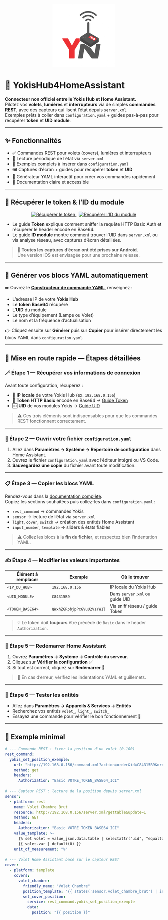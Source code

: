 <p align="center">
  <img src="docs/banner.png" alt="Yokis Hub Connect Banner" width="200">
</p>

# 🧰 YokisHub4HomeAssistant

**Connecteur non officiel entre le Yokis Hub et Home Assistant.**  
Pilotez vos **volets**, **lumières** et **interrupteurs** via de simples **commandes REST**, avec des capteurs qui lisent l’état depuis `server.xml`.  
Exemples prêts à coller dans `configuration.yaml` + guides pas-à-pas pour récupérer **token** et **UID module**.

---

## ✨ Fonctionnalités

- ✅ Commandes REST pour volets (covers), lumières et interrupteurs  
- 📡 Lecture périodique de l’état via `server.xml`  
- 🧭 Exemples complets à insérer dans `configuration.yaml`  
- 🖼️ Captures d’écran + guides pour récupérer **token** et **UID**  
- 🧪 Générateur YAML interactif pour créer vos commandes rapidement  
- 📘 Documentation claire et accessible

---

## 🔎 Récupérer le token & l’ID du module

<div align="center">
  <a href="./docs/get-token.md">
    <img src="https://img.shields.io/badge/R%C3%A9cup%C3%A9rer_le_token-34C759?style=for-the-badge" alt="Récupérer le token">
  </a>
  &nbsp;
  <a href="./docs/get-module-id.md">
    <img src="https://img.shields.io/badge/R%C3%A9cup%C3%A9rer_l'ID_du_module-0A84FF?style=for-the-badge" alt="Récupérer l'ID du module">
  </a>
</div>

- Le guide **Token** explique comment sniffer la requête HTTP Basic Auth et récupérer le header encodé en Base64.  
- Le guide **ID module** montre comment trouver l’UID dans `server.xml` ou via analyse réseau, avec captures d’écran détaillées.

> 📸 **Toutes les captures d’écran ont été prises sur Android**.  
> Une version iOS est envisagée pour une prochaine release.

---

## 🧪 Générer vos blocs YAML automatiquement

➡️ Ouvrez le **[Constructeur de commande YAML](https://leobrg34.github.io/YokisHub4HomeAssistant/generator.html)**, renseignez :
- L’adresse IP de votre **Yokis Hub**
- Le **token Base64** récupéré
- L’**UID** du module
- Le type d’équipement (Lampe ou Volet)
- Le nom et la fréquence d’actualisation

👉 Cliquez ensuite sur **Générer** puis sur **Copier** pour insérer directement les blocs YAML dans `configuration.yaml`.

---

## 🚀 Mise en route rapide — Étapes détaillées

### 🪄 Étape 1 — Récupérer vos informations de connexion

Avant toute configuration, récupérez :
- 🧭 **IP locale** de votre Yokis Hub (ex. `192.168.0.156`)  
- 🔑 **Token HTTP Basic** encodé en Base64 → [Guide Token](./docs/get-token.md)  
- 🆔 **UID** de vos modules Yokis → [Guide UID](./docs/get-module-id.md)

> ⚠️ Ces trois éléments sont indispensables pour que les commandes REST fonctionnent correctement.

---

### 📝 Étape 2 — Ouvrir votre fichier `configuration.yaml`

1. Allez dans **Paramètres → Système → Répertoire de configuration** dans Home Assistant.  
2. Ouvrez le fichier `configuration.yaml` avec l’éditeur intégré ou VS Code.  
3. **Sauvegardez une copie** du fichier avant toute modification.

---

### 📋 Étape 3 — Copier les blocs YAML

Rendez-vous dans la [documentation complète](./docs/configuration.md).  
Copiez les sections souhaitées puis collez-les dans `configuration.yaml` :

- `rest_command` → commandes Yokis  
- `sensor` → lecture de l’état via `server.xml`  
- `light`, `cover`, `switch` → création des entités Home Assistant  
- `input_number`, `template` → sliders & états fiables

> ⚠️ Collez les blocs à la **fin du fichier**, et respectez bien l’indentation YAML.

---

### ✍️ Étape 4 — Modifier les valeurs importantes

| Élément à remplacer   | Exemple                   | Où le trouver               |
|------------------------|----------------------------|-----------------------------|
| `<IP_DU_HUB>`          | `192.168.0.156`           | IP locale du Yokis Hub      |
| `<UID_MODULE>`         | `C84315B9`                | Dans `server.xml` ou guide UID |
| `<TOKEN_BASE64>`       | `QWxhZGRpbjpPcGVuU2VzYW1l` | Via sniff réseau / guide Token |

> 💡 Le token doit **toujours** être précédé de `Basic` dans le header `Authorization`.

---

### 🔄 Étape 5 — Redémarrer Home Assistant

1. Ouvrez **Paramètres → Système → Contrôle du serveur**.  
2. Cliquez sur **Vérifier la configuration** ✅  
3. Si tout est correct, cliquez sur **Redémarrer** 🔁

> 🧠 En cas d’erreur, vérifiez les indentations YAML et guillemets.

---

### 🧪 Étape 6 — Tester les entités

- Allez dans **Paramètres → Appareils & Services → Entités**  
- Recherchez vos entités `volet_`, `light_`, `switch_`  
- Essayez une commande pour vérifier le bon fonctionnement 🎉

---

## 🧩 Exemple minimal

```yaml
# --- Commande REST : fixer la position d'un volet (0-100)
rest_command:
  yokis_set_position_exemple:
    url: "http://192.168.0.156/command.xml?action=order&id=C84315B9&order=varX&ext1={{ position }}"
    method: get
    headers:
      Authorization: "Basic VOTRE_TOKEN_BASE64_ICI"

# --- Capteur REST : lecture de la position depuis server.xml
sensor:
  - platform: rest
    name: Volet Chambre Brut
    resource: http://192.168.0.156/server.xml?gettable&update=1
    method: GET
    headers:
      Authorization: "Basic VOTRE_TOKEN_BASE64_ICI"
    value_template: >-
      {% set volet = value_json.data.table | selectattr("uid", "equalto", "C84315B9") | list | first %}
      {{ volet.var | default(0) }}
    unit_of_measurement: "%"

# --- Volet Home Assistant basé sur le capteur REST
cover:
  - platform: template
    covers:
      volet_chambre:
        friendly_name: "Volet Chambre"
        position_template: "{{ states('sensor.volet_chambre_brut') | int(0) }}"
        set_cover_position:
          service: rest_command.yokis_set_position_exemple
          data:
            position: "{{ position }}"
